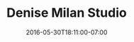 ---
title: "Denise Milan Studio"
description: "I had the unique opportunity to work with São Paulo-based artist and sculptor Denise Milan. I was contracted to create branding and marketing materials, including a new logo and website, in anticipation of several major openings in 2012. I was also responsible for creating books and portfolios, environmental graphics for exhibitions, email newsletters, press releases and other marketing materials."
date: "2016-05-30T18:11:00-07:00"
featured: true
website: 'http://www.denisemilanstudio.com/en/'
gallery: 
- 
  url: "/assets/images/denisemilan.png"
  caption: null
- 
  url: "/assets/images/denisemilan-logo.jpg"
  caption: null
tags: "website,design,development,responsive,logo,print,art"
---